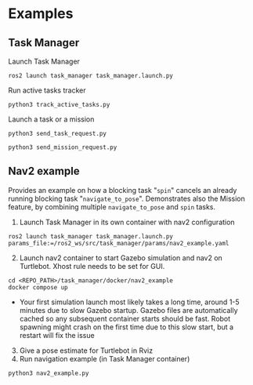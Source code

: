 # Examples

## Task Manager

Launch Task Manager

```
ros2 launch task_manager task_manager.launch.py
```

Run active tasks tracker

```
python3 track_active_tasks.py
```

Launch a task or a mission
```
python3 send_task_request.py
```
```
python3 send_mission_request.py
```

## Nav2 example
Provides an example on how a blocking task "`spin`" cancels an already running blocking task "`navigate_to_pose`". Demonstrates also the Mission feature, by combining multiple `navigate_to_pose` and `spin` tasks.

1. Launch Task Manager in its own container with nav2 configuration

```
ros2 launch task_manager task_manager.launch.py params_file:=/ros2_ws/src/task_manager/params/nav2_example.yaml
```

2. Launch nav2 container to start Gazebo simulation and nav2 on Turtlebot. Xhost rule needs to be set for GUI.

```
cd <REPO_PATH>/task_manager/docker/nav2_example
docker compose up
```
- Your first simulation launch most likely takes a long time, around 1-5 minutes due to slow Gazebo startup. Gazebo files are automatically cached so any subsequent container starts should be fast. Robot spawning might crash on the first time due to this slow start, but a restart will fix the issue 

3. Give a pose estimate for Turtlebot in Rviz
4. Run navigation example (in Task Manager container)
```
python3 nav2_example.py
```

